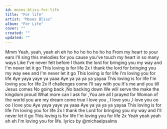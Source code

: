 ```yaml
---
id: moses-bliss-for-life
title: "For life"
artist: "Moses Bliss"
album: "For Life"
cover: ""
created: ""
updated: ""
---
```


Mmm
Yeah, yeah, yeah eh eh
ho ho ho ho ho ho ho
From my heart to your ears
I'll sing this melodies for you
cause you've touch my heart in so many ways
Like I've never felt before
I thank the lord for bringing  you my way
 and  I'm never let it go
This loving is for life 2x
I thank the lord for bringing you my way eee and I'm never let it go
This loving is for life
I'm loving you for life
Aye        yaya      yaye     ya     yaaa
Aye       ya    ya     ya  ya      yayaa
This loving is for life
I'm loving you for life
        2x
If challenges come I'll say with you
It's me and you till Jesus comes
No going back ,No backing down
We will serve the make the kingdom proud
What more can I ask for ,You are all I prayed for
Woman of the world you are my dream come true
I love you , I love you ,I love you oo oo
I love you
Aye        yaya      yaye     ya     yaaa
Aye       ya    ya     ya  ya      yayaa
This loving is for life
I'm loving you for life
        2x
I thank  the Lord for bringing you my way and I'll never let it go
This loving is for life
I'm loving you for life
2x
Yeah yeah yeah eh eh
I'm loving you for life.
lyrics by @michaelpsalms